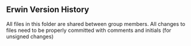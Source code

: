 ## Erwin Version History

All files in this folder are shared between group members. All changes to files need to be properly committed with comments and initials (for unsigned changes)
